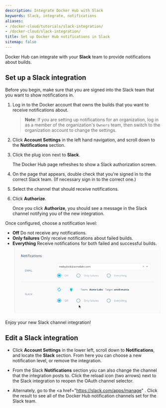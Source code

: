 ```yaml
---
description: Integrate Docker Hub with Slack
keywords: Slack, integrate, notifications
aliases:
- /docker-cloud/tutorials/slack-integration/
- /docker-cloud/slack-integration/
title: Set up Docker Hub notifications in Slack
sitemap: false
---
```


Docker Hub can integrate with your **Slack** team to provide notifications about builds.

## Set up a Slack integration

Before you begin, make sure that you are signed into the Slack team that you want to show notifications in.

1. Log in to the Docker account that owns the builds that you want to receive notifications about.

    > **Note**: If you are setting up notifications for an organization, log in as a member of the organization's `Owners` team, then switch to the organization account to change the settings.

2. Click **Account Settings** in the left hand navigation, and scroll down to the **Notifications** section.

3. Click the plug icon next to **Slack**.

    The Docker Hub page refreshes to show a Slack authorization screen.

4. On the page that appears, double check that you're signed in to the correct Slack team. (If necessary sign in to the correct one.)
5. Select the channel that should receive notifications.
6. Click **Authorize**.

    Once you click **Authorize**, you should see a message in the Slack channel notifying you of the new integration.

Once configured, choose a notification level:

* **Off** Do not receive any notifications.
* **Only failures** Only receive notifications about failed builds.
* **Everything** Receive notifications for both failed and successful builds.
  ![slack notifications](images/slack-notification-updates.png)

Enjoy your new Slack channel integration!

## Edit a Slack integration

* Click **Account Settings** in the lower left, scroll down to **Notifications**, and locate the **Slack** section. From here you can choose a new notification level, or remove the integration.

* From the Slack **Notifications** section you can also change the channel that the integration posts to. Click the reload icon (two arrows) next to the Slack integration to reopen the OAuth channel selector.

* Alternately, go to the <a href="https://slack.com/apps/manage" . Click the result to see all of the Docker Hub notification channels set for the Slack team.

